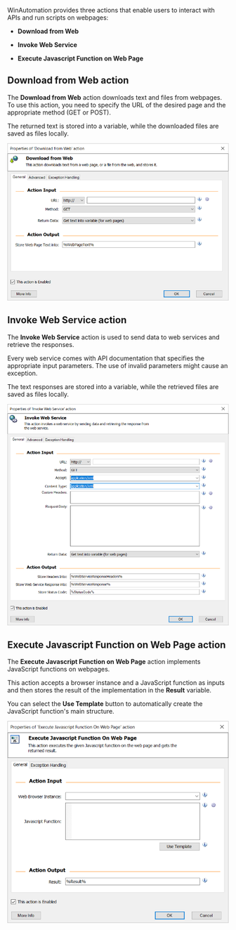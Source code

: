 WinAutomation provides three actions that enable users to interact with APIs and run scripts on webpages:

- **Download from Web**

- **Invoke Web Service**

- **Execute Javascript Function on Web Page**

## Download from Web action

The **Download from Web** action downloads text and files from webpages. To use this action, you need to specify the URL of the desired page and the appropriate method (GET or POST).

The returned text is stored into a variable, while the downloaded files are saved as files locally.

![Screenshot of the Download from Web action.](..\media\download-from-web-actions.png)

## Invoke Web Service action

The **Invoke Web Service** action is used to send data to web services and retrieve the responses.

Every web service comes with API documentation that specifies the appropriate input parameters. The use of invalid parameters might cause an exception.

The text responses are stored into a variable, while the retrieved files are saved as files locally.

![Screenshot of the Invoke Web Service action.](..\media\invoke-web-services-actions.png)

## Execute Javascript Function on Web Page action

The **Execute Javascript Function on Web Page** action implements JavaScript functions on webpages.

This action accepts a browser instance and a JavaScript function as inputs and then stores the result of the implementation in the **Result** variable.

You can select the **Use Template** button to automatically create the JavaScript function's main structure.

![Screenshot of the Execute Javascript Function on Web Page action.](..\media\execute-javascript-function-on-web-page-actions.png)
